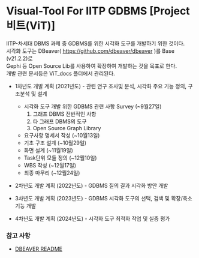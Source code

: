 Visual-Tool For IITP GDBMS [Project 비트(ViT)] 
======
IITP-차세대 DBMS 과제 중 GDBMS를 위한 시각화 도구를 개발하기 위한 것이다.    
시각화 도구는 DBeaver( https://github.com/dbeaver/dbeaver )를 Base (v21.2.2)로  
Gephi 등 Open Source Lib를 사용하여 확장하여 개발하는 것을 목표로 한다.  
개발 관련 문서등은 ViT_docs 폴더에서 관리된다.

* 1차년도 개발 계획 (2021년도) - 관련 연구 조사및 분석, 시각화 주요 기능 정의, 구조분석 및 설계
  - 시각화 도구 개발 위한 GDBMS 관련 사항 Survey (~9월27일)  
    1. 그래프 DBMS 전반적인 사항
    2. 타 그래프 DBMS의 도구
    3. Open Source Graph Library
  - 요구사항 명세서 작성 (~10월13일)
  - 기초 구조 설계 (~10월29일)
  - 화면 설계 (~11월19일)
  - Task단위 모듈 정의 (~12월10일)
  - WBS 작성 (~12월17일)
  - 최종 마무리 (~12월24일)

* 2차년도 개발 계획 (2022년도) - GDBMS 질의 결과 시각화 방안 개발
* 3차년도 개발 계획 (2023년도) - GDBMS 시각화 도구의 선택, 검색 및 확장/축소 기능 개발
* 4차년도 개발 계획 (2024년도) - 시각화 도구 최적화 작업 및 실증 평가

### 참고 사항
  - [DBEAVER README](DBEAVER_README.md)
 
